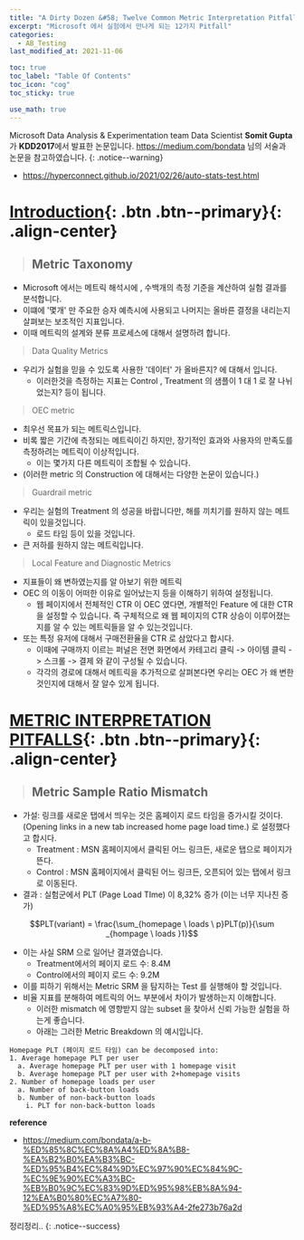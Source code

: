 ```yaml
---
title: "A Dirty Dozen &#58; Twelve Common Metric Interpretation Pitfalls in Online Controlled Experiments"
excerpt: "Microsoft 에서 실험에서 만나게 되는 12가지 Pitfall"
categories:
  - AB_Testing
last_modified_at: 2021-11-06

toc: true
toc_label: "Table Of Contents"
toc_icon: "cog"
toc_sticky: true

use_math: true
---
```


 Microsoft Data Analysis & Experimentation team Data Scientist **Somit Gupta** 가 **KDD2017**에서 발표한  논문입니다. <https://medium.com/bondata> 님의 서술과 논문을 참고하였습니다.
{: .notice--warning}

- <https://hyperconnect.github.io/2021/02/26/auto-stats-test.html>

# [Introduction](#link){: .btn .btn--primary}{: .align-center}

> ## Metric Taxonomy

- Microsoft 에서는 메트릭 해석시에 , 수백개의 측정 기준을 계산하여 실험 결과를 분석합니다.
- 이떄에 '몇개' 만 주요한 승자 예측시에 사용되고 나머지는 올바른 결정을 내리는지 살펴보는 보조적인 지표입니다. 
- 이때 메트릭의 설계와 분류 프로세스에 대해서 설명하려 합니다. 

> Data Quality Metrics 

- 우리가 실험을 믿을 수 있도록 사용한 '데이터' 가 올바른지? 에 대해서 입니다. 
  - 이러한것을 측정하는 지표는 Control , Treatment 의 샘플이 1 대 1 로 잘 나뉘었는지? 등이 됩니다.

> OEC metric

- 최우선 목표가 되는 메트릭스입니다.
- 비록 짧은 기간에 측정되는 메트릭이긴 하지만, 장기적인 효과와 사용자의 만족도를 측정하려는 메트릭이 이상적입니다. 
  - 이는 몇가지 다른 메트릭이 조합될 수 있습니다.
- (이러한 metric 의 Construction 에 대해서는 다양한 논문이 있습니다.)

> Guardrail metric

- 우리는 실험의 Treatment 의 성공을 바랍니다만, 해를 끼치기를 원하지 않는 메트릭이 있을것입니다.
  - 로드 타임 등이 있을 것입니다. 
- 큰 저하를 원하지 않는 메트릭입니다.

> Local Feature and Diagnostic Metrics

- 지표들이 왜 변하였는지를 알 아보기 위한 메트릭
- OEC 의 이동이 어떠한 이유로 일어났는지 등을 이해하기 위하여 설정됩니다.
  - 웹 페이지에서 전체적인 CTR 이 OEC 였다면, 개별적인 Feature 에 대한 CTR 을 설정할 수 있습니다. 즉 구체적으로 왜 웹 페이지의 CTR 상승이 이루어졌는지를 알 수 있는 메트릭들을 알 수 있는것입니다. 
- 또는 특정 유저에 대해서 구매전환율을 CTR 로 삼았다고 합시다.
  - 이때에 구매까지 이르는 퍼널은 전면 화면에서 카테고리 클릭 -> 아이템 클릭 -> 스크롤 -> 결제 와 같이 구성될 수 있습니다. 
  - 각각의 경로에 대해서 메트릭을 추가적으로 살펴본다면 우리는 OEC 가 왜 변한것인지에 대해서 잘 알수 있게 됩니다.

# [METRIC INTERPRETATION PITFALLS](#link){: .btn .btn--primary}{: .align-center}

> ## Metric Sample Ratio Mismatch

- 가설: 링크를 새로운 탭에서 띄우는 것은 홈페이지 로드 타임을 증가시킬 것이다. (Opening links in a new tab increased home page load time.) 로 설정했다고 합시다.
  - Treatment :  MSN 홈페이지에서 클릭된 어느 링크든, 새로운 탭으로 페이지가 뜬다.
  - Control : MSN 홈페이지에서 클릭된 어느 링크든, 오픈되어 있는 탭에서 링크로 이동된다.
- 결과 : 실험군에서 PLT (Page Load TIme) 이 8,32% 증가  (이는 너무 지나친 증가)

$$PLT(variant) = \frac{\sum_{homepage \ loads \ p}PLT(p)}{\sum _{hompage \ loads }1}$$

- 이는 사실 SRM 으로 일어난 결과였습니다.
  - Treatment에서의 페이지 로드 수: 8.4M
  - Control에서의 페이지 로드 수:  9.2M
- 이를 피하기 위해서는 Metric SRM 을 탐지하는 Test 를 실행해야 할 것입니다. 
- 비율 지표를 분해하여 메트릭의 어느 부분에서 차이가 발생하는지 이해합니다. 
  - 이러한 mismatch 에 영향받지 않는 subset 을 찾아서 신뢰 가능한 실험을 하는게 좋습니다.
  - 아래는 그러한 Metric Breakdown 의 예시입니다.

```
Homepage PLT (페이지 로드 타임) can be decomposed into:
1. Average homepage PLT per user 
  a. Average homepage PLT per user with 1 homepage visit
  b. Average homepage PLT per user with 2+homepage visits
2. Number of homepage loads per user
  a. Number of back-button loads
  b. Number of non-back-button loads
    i. PLT for non-back-button loads
```



**reference**

- <https://medium.com/bondata/a-b-%ED%85%8C%EC%8A%A4%ED%8A%B8-%EA%B2%B0%EA%B3%BC-%ED%95%B4%EC%84%9D%EC%97%90%EC%84%9C-%EC%9E%90%EC%A3%BC-%EB%B0%9C%EC%83%9D%ED%95%98%EB%8A%94-12%EA%B0%80%EC%A7%80-%ED%95%A8%EC%A0%95%EB%93%A4-2fe273b76a2d>

 정리정리..
{: .notice--success}

